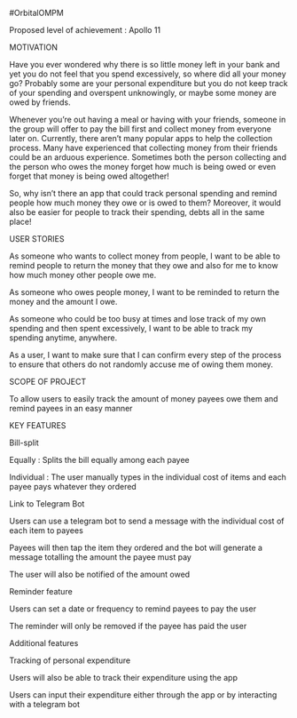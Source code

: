 #OrbitalOMPM

Proposed level of achievement : Apollo 11

MOTIVATION

Have you ever wondered why there is so little money left in your bank and yet you do not feel that you spend excessively, so where did all your money go? Probably some are your personal expenditure but you do not keep track of your spending and overspent unknowingly, or maybe some money are owed by friends.

Whenever you’re out having a meal or having with your friends, someone in the group will offer to pay the bill first and collect money from everyone later on. Currently, there aren’t many popular apps to help the collection process.
Many have experienced that collecting money from their friends could be an arduous experience. Sometimes both the person collecting and the person who owes the money forget how much is being owed or even forget that money is being owed altogether! 

So, why isn’t there an app that could track personal spending and remind people how much money they owe or is owed to them? Moreover, it would also be easier for people to track their spending, debts all in the same place!

USER STORIES

As someone who wants to collect money from people, I want to be able to remind people to return the money that they owe and also for me to know how much money other people owe me.

As someone who owes people money, I want to be reminded to return the money and the amount I owe.

As someone who could be too busy at times and lose track of my own spending and then spent excessively, I want to be able to track my spending anytime, anywhere.

As a user, I want to make sure that I can confirm every step of the process to ensure that others do not randomly accuse me of owing them money.

SCOPE OF PROJECT

To allow users to easily track the amount of money payees owe them and remind payees in an easy manner 

KEY FEATURES

Bill-split

Equally : Splits the bill equally among each payee

Individual : The user manually types in the individual cost of items and each payee pays whatever they ordered

Link to Telegram Bot

Users can use a telegram bot to send a message with the individual cost of each item to payees

Payees will then tap the item they ordered and the bot will generate a message totalling the amount the payee must pay

The user will also be notified of the amount owed

Reminder feature

Users can set a date or frequency to remind payees to pay the user

The reminder will only be removed if the payee has paid the user

Additional features

Tracking of personal expenditure

Users will also be able to track their expenditure using the app

Users can input their expenditure either through the app or by interacting with a telegram bot
